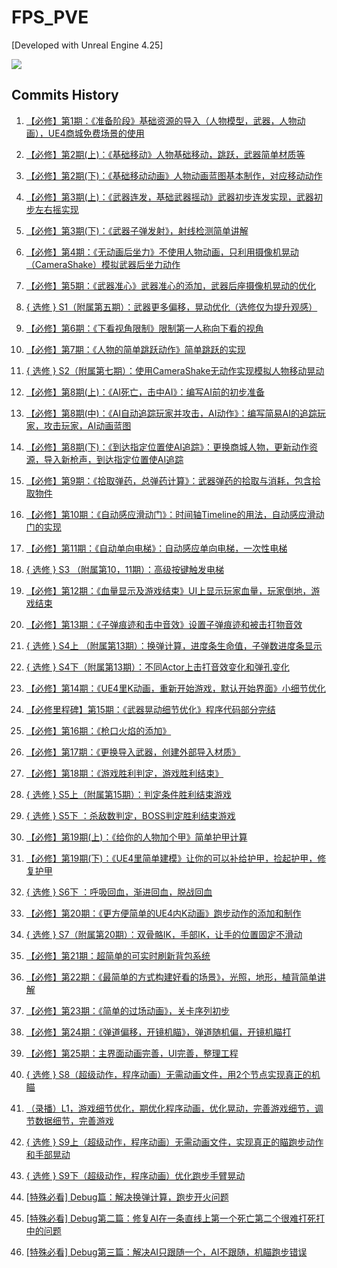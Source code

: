 # FPS_PVE

[Developed with Unreal Engine 4.25]

<img src="https://img-blog.csdnimg.cn/20201007231516112.png">

## Commits History

1. [【必修】第1期：《准备阶段》基础资源的导入（人物模型，武器，人物动画），UE4商城免费场景的使用](https://github.com/unreal-engine-channel/FPS-PVE/commit/68cc5c0d76ef053adb597d16fc64e42136a1bac9)
2. [【必修】第2期(上)：《基础移动》人物基础移动，跳跃，武器简单材质等](https://github.com/unreal-engine-channel/FPS-PVE/commit/c96c2744432cecb0cd59405bae612e8d543ac40f)
3. [【必修】第2期(下)：《基础移动动画》人物动画蓝图基本制作，对应移动动作](https://github.com/unreal-engine-channel/FPS-PVE/commit/fac0e5485db831cc3e05ce9c3120bc24934bee8b)
4. [【必修】第3期(上)：《武器连发，基础武器摇动》武器初步连发实现，武器初步左右摇实现](https://github.com/unreal-engine-channel/FPS-PVE/commit/5cde19687238b6c1e240bbbbdeb8165c1cb3c749)
5. [【必修】第3期(下)：《武器子弹发射》，射线检测简单讲解](https://github.com/unreal-engine-channel/FPS-PVE/commit/f2116774dfe670a54a142275a1e18cf08a50dda4)
6. [【必修】第4期：《无动画后坐力》不使用人物动画，只利用摄像机晃动（CameraShake）模拟武器后坐力动作](https://github.com/unreal-engine-channel/FPS-PVE/commit/937bb469afcfa68f4fa04c9b75be89bc07deff18)
7. [【必修】第5期：《武器准心》武器准心的添加，武器后座摄像机晃动的优化](https://github.com/unreal-engine-channel/FPS-PVE/commit/5aada278df2d254ed73ff5c40e7e824dcb674bba)
8. [{ 选修 } S1（附属第五期）：武器更多偏移，晃动优化（选修仅为提升观感）](https://github.com/unreal-engine-channel/FPS-PVE/commit/6f96864d32d566869de7c88d86beb19b03774acf)
9. [【必修】第6期：《下看视角限制》限制第一人称向下看的视角](https://github.com/unreal-engine-channel/FPS-PVE/commit/c42a09d1cbee45a200013c12e31abd7007057269)
10. [【必修】第7期：《人物的简单跳跃动作》简单跳跃的实现](https://github.com/unreal-engine-channel/FPS-PVE/commit/624dee78e63b51c928b6a1e09c666a302ed54176)
11. [{ 选修 } S2（附属第七期）：使用CameraShake无动作实现模拟人物移动晃动](https://github.com/unreal-engine-channel/FPS-PVE/commit/ca465f85cb53c232e2fef02018c77db88eee6de9)
12. [【必修】第8期(上)：《AI死亡，击中AI》：编写AI前的初步准备](https://github.com/unreal-engine-channel/FPS-PVE/commit/c784e5682d3bfd8e65b62274773b18f17dc9d8ac)
13. [【必修】第8期(中)：《AI自动追踪玩家并攻击，AI动作》：编写简易AI的追踪玩家，攻击玩家，AI动画蓝图](https://github.com/unreal-engine-channel/FPS-PVE/commit/b0a0426a35e8ba80e7ef24701a9cfa8b3cffc05d)
14. [【必修】第8期(下)：《到达指定位置使AI追踪》：更换商城人物，更新动作资源，导入新枪声，到达指定位置使AI追踪](https://github.com/unreal-engine-channel/FPS-PVE/commit/d91a6673055bf59a9ad7b7b09694d0e96eb26114)
15. [【必修】第9期：《拾取弹药，总弹药计算》：武器弹药的拾取与消耗，包含拾取物件](https://github.com/unreal-engine-channel/FPS-PVE/commit/3b88feec8aeffc94490484499caef212d3d7d672)
16. [【必修】第10期：《自动感应滑动门》：时间轴Timeline的用法，自动感应滑动门的实现](https://github.com/unreal-engine-channel/FPS-PVE/commit/7039b8b081b02d85b6783d431faf8a3db5b00b59)
17. [【必修】第11期：《自动单向电梯》：自动感应单向电梯，一次性电梯](https://github.com/unreal-engine-channel/FPS-PVE/commit/754a6b4cf24bb98f5dd212a8f5bb667ae0ed3045)
18. [{ 选修 } S3 （附属第10，11期）：高级按键触发电梯](https://github.com/unreal-engine-channel/FPS-PVE/commit/8b937a65f1f6d2782ddc50e1cf3d5248f82ca1c1)
19. [【必修】第12期：《血量显示及游戏结束》UI上显示玩家血量，玩家倒地，游戏结束](https://github.com/unreal-engine-channel/FPS-PVE/commit/e1af48249cd2f1972183e2c4b6657ca6eece0ef7)
20. [【必修】第13期：《子弹痕迹和击中音效》设置子弹痕迹和被击打物音效](https://github.com/unreal-engine-channel/FPS-PVE/commit/760511bf99920e36f7b516fe7b07e8ecd6682121)
21. [{ 选修 } S4上 （附属第13期）：换弹计算，进度条生命值，子弹数进度条显示](https://github.com/unreal-engine-channel/FPS-PVE/commit/f744d70b747d998ce848e27e4d89fb5734c848b1)
22. [{ 选修 } S4下（附属第13期）：不同Actor上击打音效变化和弹孔变化](https://github.com/unreal-engine-channel/FPS-PVE/commit/ef7f0ff9f9b190749b733e105851390da6a2b40f)
23. [【必修】第14期：《UE4里K动画，重新开始游戏，默认开始界面》小细节优化](https://github.com/unreal-engine-channel/FPS-PVE/commit/5a40277e0365fa12319789a7563c037963c5085d)
24. [【必修里程碑】第15期：《武器晃动细节优化》程序代码部分完结](https://github.com/unreal-engine-channel/FPS-PVE/commit/dc0e081d3227c26a58fa26c444ca7c781b833514)
25. [【必修】第16期：《枪口火焰的添加》](https://github.com/unreal-engine-channel/FPS-PVE/commit/0eb15054a90a5599fd6e7a288b7a533e63137d1a)
26. [【必修】第17期：《更换导入武器，创建外部导入材质》](https://github.com/unreal-engine-channel/FPS-PVE/commit/8eab7ee35632a4b483b3a7de0f35f46adee3be70)
27. [【必修】第18期：《游戏胜利判定，游戏胜利结束》](https://github.com/unreal-engine-channel/FPS-PVE/commit/43129d7bf4aebaa4f4acea1013776b55610bcfc9)
28. [{ 选修 } S5上（附属第15期）：判定条件胜利结束游戏](https://github.com/unreal-engine-channel/FPS-PVE/commit/97dccc3b957ded5d80fad438632bf44bbfaa296b)
29. [{ 选修 } S5下 ：杀敌数判定，BOSS判定胜利结束游戏](https://github.com/unreal-engine-channel/FPS-PVE/commit/2734da1451fde1f180315845b35cf10d289304fe)
30. [【必修】第19期(上)：《给你的人物加个甲》简单护甲计算](https://github.com/unreal-engine-channel/FPS-PVE/commit/3913404e118fb2e81ca0d26b1c9eea91b5701fab)
31. [【必修】第19期(下)：《UE4里简单建模》让你的可以补给护甲，捡起护甲，修复护甲](https://github.com/unreal-engine-channel/FPS-PVE/commit/036a09df6dc1f30b079a8596aa1d28085a5786f2)
32. [{ 选修 } S6下 ：呼吸回血，渐进回血，脱战回血](https://github.com/unreal-engine-channel/FPS-PVE/commit/1fcb20e97cf6796eb2d8f3417de03c895443840a)
33. [【必修】第20期：《更方便简单的UE4内K动画》跑步动作的添加和制作](https://github.com/unreal-engine-channel/FPS-PVE/commit/2d9807191f30d7caa5ead8bce85b66d0bf5ef62d)
34. [{ 选修 } S7（附属第20期）：双骨骼IK，手部IK，让手的位置固定不滑动](https://github.com/unreal-engine-channel/FPS-PVE/commit/29f6ffa3f6e6a938b704e447ec72541e2e234e66)
35. [【必修】第21期：超简单的可实时刷新背包系统](https://github.com/unreal-engine-channel/FPS-PVE/commit/958310e4f55bbd5e2ae2470b2dfd2b09fa0d9eb4)
36. [【必修】第22期：《最简单的方式构建好看的场景》，光照，地形，植背简单讲解](https://github.com/unreal-engine-channel/FPS-PVE/commit/a38aeb149e51947434bc2dfd54b8277d72f59b65)
37. [【必修】第23期：《简单的过场动画》，关卡序列初步](https://github.com/unreal-engine-channel/FPS-PVE/commit/ee9eb57fa74a43e44094b04ece5f85ad24276957)
38. [【必修】第24期：《弹道偏移，开镜机瞄》，弹道随机偏，开镜机瞄打](https://github.com/unreal-engine-channel/FPS-PVE/commit/686b727803b9fb80776bce5279c15e1a7de1facd)
39. [【必修】第25期：主界面动画完善，UI完善，整理工程](https://github.com/unreal-engine-channel/FPS-PVE/commit/2e7e7ce582b9948bc9ffd2a694593660d2eb869f)
40. [{ 选修 } S8（超级动作，程序动画）无需动画文件，用2个节点实现真正的机瞄](https://github.com/unreal-engine-channel/FPS-PVE/commit/9663b18b43d491364e968498a3698316794657da)
41. [（录播）L1，游戏细节优化，期优化程序动画，优化晃动，完善游戏细节，调节数据细节，完善游戏](https://github.com/unreal-engine-channel/FPS-PVE/commit/80a979fefd102c33064b435bab569d93959b15f9)
42. [{ 选修 } S9上（超级动作，程序动画）无需动画文件，实现真正的瞄跑步动作和手部晃动](https://github.com/unreal-engine-channel/FPS-PVE/commit/7fe5d5fb8e6ea688543aefc2d6a3ca2b1dd146c9)
43. [{ 选修 } S9下（超级动作，程序动画）优化跑步手臂晃动](https://github.com/unreal-engine-channel/FPS-PVE/commit/0a348ee9cfe0ab7d98d5eddefd052ad967e19361)

44. [[特殊必看] Debug篇：解决换弹计算，跑步开火问题](https://github.com/unreal-engine-channel/FPS-PVE/commit/8d2bc35bf1ad33ac12f3b96686806ebbdfff9230)

45. [[特殊必看] Debug第二篇：修复AI在一条直线上第一个死亡第二个很难打死打中的问题](https://github.com/unreal-engine-channel/FPS-PVE/commit/21541f5d0abb78846604940acdbdc4085f050d5b)

46. [[特殊必看] Debug第三篇：解决AI只跟随一个，AI不跟随，机瞄跑步错误](https://github.com/unreal-engine-channel/FPS-PVE/commit/7a037865ca0c7232713ebeddfce5d1f30f25bd02)

